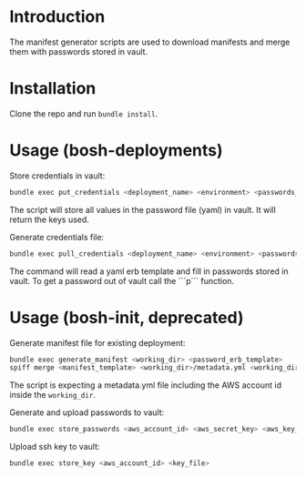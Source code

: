# Introduction
The manifest generator scripts are used to download manifests and merge them with passwords stored in vault.

# Installation
Clone the repo and run ```bundle install```.

# Usage (bosh-deployments)
Store credentials in vault:

```bash
bundle exec put_credentials <deployment_name> <environment> <passwords_file>
```

The script will store all values in the password file (yaml) in vault. It will return the keys used.

Generate credentials file:
```bash
bundle exec pull_credentials <deployment_name> <environment> <passwords_template> <out_file>
```

The command will read a yaml erb template and fill in passwords stored in vault. To get a password out of vault call the ´´´p´´´ function.

# Usage (bosh-init, deprecated)
Generate manifest file for existing deployment:

```bash
bundle exec generate_manifest <working_dir> <password_erb_template>
spiff merge <manifest_template> <working_dir>/metadata.yml <working_dir>/passwords.yml > <working_dir>/manifest.yml
```

The script is expecting a metadata.yml file including the AWS account id inside the ```working_dir```.

Generate and upload passwords to vault:

```bash
bundle exec store_passwords <aws_account_id> <aws_secret_key> <aws_key_id> <password_erb_template>
```

Upload ssh key to vault:

```bash
bundle exec store_key <aws_account_id> <key_file>
```
